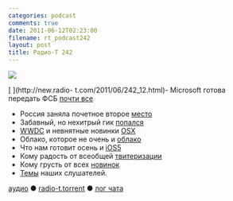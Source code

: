 ```yaml
---
categories: podcast
comments: true
date: 2011-06-12T02:23:00
filename: rt_podcast242
layout: post
title: Радио-Т 242
---
```


![](https://radio-t.com/images/radio-t/rt242.jpg)

[
](http://new.radio- t.com/2011/06/242_12.html)- Microsoft готова передать ФСБ [почти все](http://habrahabr.ru/blogs/skype/120890/)
- Россия заняла почетное второе [место ](http://hitech.tomsk.ru/newsinternet/18566-rossijane-stali-vtorymi-po-provodimomu-v.html)
- Забавный, но нехитрый гик [попался](http://habrahabr.ru/blogs/infosecurity/120986/)
- [WWDC](http://thenextweb.com/wwdc/2011/06/06/everything-you-need-to-know-from-wwdc-2011-in-one-handy-list/) и невнятные новинки [OSX](http://techcrunch.com/2011/06/06/top-10-new-mac-ox-lion-desktop-features/)
- Облако, которое не очень и [облако](http://www.osnews.com/story/24829/iCloud_s_Real_Purpose_Kill_Windows)
- Что нам готовит осень и [iOS5](http://www.macworld.com/article/160376/2011/06/ios5_faq.html)
- Кому радость от всеобщей [твитеризации](http://techcrunch.com/2011/06/09/twitter-ios/?utm_source=feedburner&utm_medium=feed&utm_campaign=Feed:%20Techcrunch%20%28TechCrunch%29)
- Кому грусть от всех [новинок](http://money.cnn.com/2011/06/07/technology/apple_dropbox_sparrow/)
- [Темы](http://new.radio-t.com/2011/06/242.html) наших слушателей.

[аудио](http://archive.rucast.net/radio-t/media/rt_podcast242.mp3) ● [radio-t.torrent](http://www.radio-t.com/torrents/rt_podcast242.mp3.torrent) ● [лог чата](http://chat.radio-t.com/logs/radio-t-242.html)<audio src="http://archive.rucast.net/radio-t/media/rt_podcast242.mp3" preload="none"></audio>
